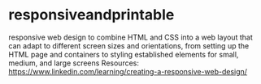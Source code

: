# responsiveandprintable
responsive web design to combine HTML and CSS into a web layout that can adapt to different screen sizes and orientations, from setting up the HTML page and containers to styling established elements for small, medium, and large screens
Resources:
https://www.linkedin.com/learning/creating-a-responsive-web-design/
